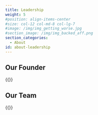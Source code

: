 ```yaml
---
title: Leadership
weight: 5
#position: align-items-center
#size: col-12 col-md-8 col-lg-7
#image: /img/img_getting_worse.jpg
#section_image: /img/img_backed_aff.png
section_categories:
  - About
id: about-leadership
---
```


<div class="headline text-center pt-1">
<h2>Our Founder</h2>
</div>

{{<team founder>}}


<div class="headline text-center pt-1">
<h2>Our Team</h2>
</div>

{{<team team>}}

